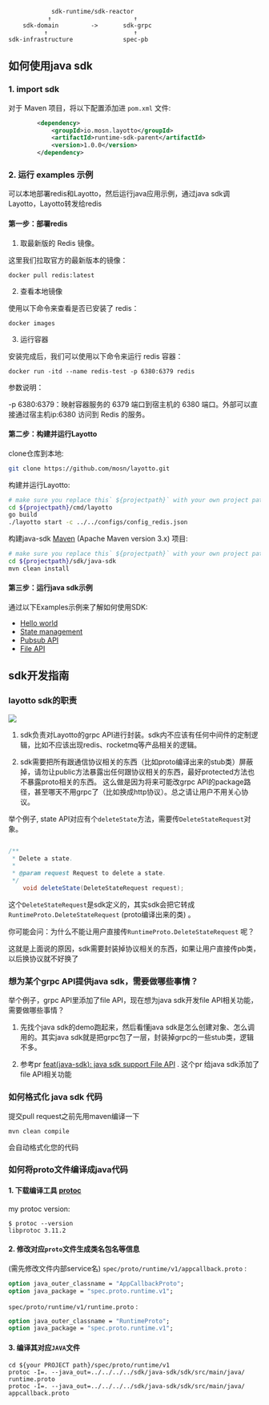 
                sdk-runtime/sdk-reactor
               ↑                       ↑ 
        sdk-domain         ->       sdk-grpc
              ↑                        ↑
    sdk-infrastructure              spec-pb

## 如何使用java sdk

### 1. import sdk

对于 Maven 项目，将以下配置添加进 `pom.xml` 文件:

```xml
        <dependency>
            <groupId>io.mosn.layotto</groupId>
            <artifactId>runtime-sdk-parent</artifactId>
            <version>1.0.0</version>
        </dependency>
```

### 2. 运行 examples 示例

可以本地部署redis和Layotto，然后运行java应用示例，通过java sdk调Layotto，Layotto转发给redis

#### 第一步：部署redis

1. 取最新版的 Redis 镜像。 

这里我们拉取官方的最新版本的镜像：

```shell
docker pull redis:latest
```

2. 查看本地镜像

使用以下命令来查看是否已安装了 redis：

```shell
docker images
```

3. 运行容器

安装完成后，我们可以使用以下命令来运行 redis 容器：

```shell
docker run -itd --name redis-test -p 6380:6379 redis
```

参数说明：

-p 6380:6379：映射容器服务的 6379 端口到宿主机的 6380 端口。外部可以直接通过宿主机ip:6380 访问到 Redis 的服务。

#### 第二步：构建并运行Layotto

clone仓库到本地:

```sh
git clone https://github.com/mosn/layotto.git
```

构建并运行Layotto:

```bash
# make sure you replace this` ${projectpath}` with your own project path.
cd ${projectpath}/cmd/layotto
go build
./layotto start -c ../../configs/config_redis.json
```

构建java-sdk [Maven](https://maven.apache.org/install.html) (Apache Maven version 3.x) 项目:

```sh
# make sure you replace this` ${projectpath}` with your own project path.
cd ${projectpath}/sdk/java-sdk
mvn clean install
```

#### 第三步：运行java sdk示例

通过以下Examples示例来了解如何使用SDK:

* [Hello world](./examples/src/test/java/io/mosn/layotto/examples/helloworld)
* [State management](./examples/src/test/java/io/mosn/layotto/examples/state)
* [Pubsub API](./examples/src/test/java/io/mosn/layotto/examples/pubsub)
* [File API](./examples/src/test/java/io/mosn/layotto/examples/file)

## sdk开发指南

### layotto sdk的职责

![](https://user-images.githubusercontent.com/26001097/148891505-57b734fa-ac8c-4349-9703-16d3f3d7aa9a.png)

1. sdk负责对Layotto的grpc API进行封装。sdk内不应该有任何中间件的定制逻辑，比如不应该出现redis、rocketmq等产品相关的逻辑。

2. sdk需要把所有跟通信协议相关的东西（比如proto编译出来的stub类）屏蔽掉，请勿让public方法暴露出任何跟协议相关的东西，最好protected方法也不暴露proto相关的东西。 
这么做是因为将来可能改grpc API的package路径，甚至哪天不用grpc了（比如换成http协议）。总之请让用户不用关心协议。

举个例子, state API对应有个`deleteState`方法，需要传`DeleteStateRequest`对象。

```java

/**
 * Delete a state.
 *
 * @param request Request to delete a state.
 */
    void deleteState(DeleteStateRequest request);

```

这个`DeleteStateRequest`是sdk定义的，其实sdk会把它转成 `RuntimeProto.DeleteStateRequest` (proto编译出来的类) 。

你可能会问：为什么不能让用户直接传`RuntimeProto.DeleteStateRequest` 呢？

这就是上面说的原因，sdk需要封装掉协议相关的东西，如果让用户直接传pb类，以后换协议就不好换了

### 想为某个grpc API提供java sdk，需要做哪些事情？

举个例子，grpc API里添加了file API，现在想为java sdk开发file API相关功能，需要做哪些事情？

1. 先找个java sdk的demo跑起来，然后看懂java sdk是怎么创建对象、怎么调用的。其实java sdk就是把grpc包了一层，封装掉grpc的一些stub类，逻辑不多。

2. 参考pr [feat(java-sdk): java sdk support File API](https://github.com/mosn/layotto/pull/325) . 这个pr 给java sdk添加了file API相关功能

### 如何格式化 java sdk 代码

提交pull request之前先用maven编译一下

```shell
mvn clean compile
```

会自动格式化您的代码

### 如何将proto文件编译成java代码

#### 1. 下载编译工具 [protoc](https://github.com/protocolbuffers/protobuf/releases)

my protoc version:

```shell
$ protoc --version
libprotoc 3.11.2
```

#### 2. 修改对应`proto`文件生成类名包名等信息

(需先修改文件内部service名)
`spec/proto/runtime/v1/appcallback.proto` :

```protobuf
option java_outer_classname = "AppCallbackProto";
option java_package = "spec.proto.runtime.v1";
```

`spec/proto/runtime/v1/runtime.proto` :

```protobuf
option java_outer_classname = "RuntimeProto";
option java_package = "spec.proto.runtime.v1";
```

#### 3. 编译其对应`JAVA`文件

```shell
cd ${your PROJECT path}/spec/proto/runtime/v1
protoc -I=. --java_out=../../../../sdk/java-sdk/sdk/src/main/java/  runtime.proto
protoc -I=. --java_out=../../../../sdk/java-sdk/sdk/src/main/java/  appcallback.proto
```

[comment]: <> (PS: 建议用maven插件`protoc-gen-grpc-java`生成protobuf和grpc的java代码)

[comment]: <> (如果您在使用 [IntelliJ IDEA]&#40;https://www.jetbrains.com/help/idea/discover-intellij-idea.html&#41; ,双击 Maven插件中的 `compile` ， IDE 会自动帮你编译 proto 文件:)

[comment]: <> (![img.png]&#40;img.png&#41;)
